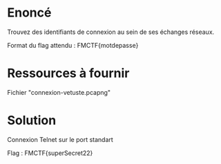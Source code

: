 # Enoncé
Trouvez des identifiants de connexion au sein de ses échanges réseaux.

Format du flag attendu : FMCTF{motdepasse}

# Ressources à fournir
Fichier "connexion-vetuste.pcapng"

# Solution
Connexion Telnet sur le port standart

Flag : FMCTF{superSecret22}
